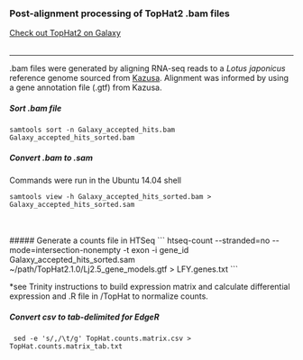 ### Post-alignment processing of TopHat2 .bam files


[Check out TopHat2 on Galaxy](https://usegalaxy.org/)
<br />
<br />

---


.bam files were generated by aligning RNA-seq reads to a *Lotus japonicus* reference genome sourced from [Kazusa](http://www.kazusa.or.jp/lotus/). Alignment was informed by using a gene annotation file (.gtf) from Kazusa. 
<br />

##### Sort .bam file
```
samtools sort -n Galaxy_accepted_hits.bam Galaxy_accepted_hits_sorted.bam
```
##### Convert .bam to .sam 

Commands were run in the Ubuntu 14.04 shell
```
samtools view -h Galaxy_accepted_hits_sorted.bam > Galaxy_accepted_hits_sorted.sam
```
<br />
 

<br />
##### Generate a counts file in HTSeq 
```
htseq-count --stranded=no --mode=intersection-nonempty -t exon -i gene_id Galaxy_accepted_hits_sorted.sam ~/path/TopHat2.1.0/Lj2.5_gene_models.gtf > LFY.genes.txt
```
<br />

*see Trinity instructions to build expression matrix and calculate differential expression and .R file in /TopHat to normalize counts.

##### Convert csv to tab-delimited for EdgeR

```
 sed -e 's/,/\t/g' TopHat.counts.matrix.csv > TopHat.counts.matrix_tab.txt
 ```
